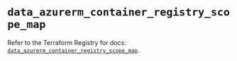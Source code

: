 # `data_azurerm_container_registry_scope_map`

Refer to the Terraform Registry for docs: [`data_azurerm_container_registry_scope_map`](https://registry.terraform.io/providers/hashicorp/azurerm/4.40.0/docs/data-sources/container_registry_scope_map).
